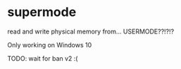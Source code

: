 # supermode
 read and write physical memory from... USERMODE??!?!?
 
Only working on Windows 10 

TODO: wait for ban v2 :(
